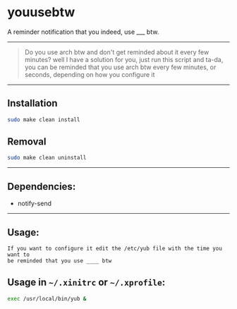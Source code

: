 # youusebtw
A reminder notification that you indeed, use ___ btw.

---

> Do you use arch btw and don't get reminded about it every few minutes?
> well I have a solution for you, just run this script and ta-da, you can
> be reminded that you use arch btw every few minutes, or seconds,
> depending on how you configure it

---

## Installation
```bash
sudo make clean install
```

## Removal
```bash
sudo make clean uninstall
```

---

## Dependencies:
- notify-send

---

## Usage:
```
If you want to configure it edit the /etc/yub file with the time you want to
be reminded that you use ____ btw
```

## Usage in `~/.xinitrc` or `~/.xprofile`:
```bash
exec /usr/local/bin/yub &
```


